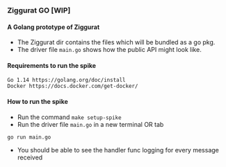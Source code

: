 ### Ziggurat GO [WIP]

#### A Golang prototype of Ziggurat

- The Ziggurat dir contains the files which will be bundled as a go pkg.
- The driver file `main.go` shows how the public API might look like.

#### Requirements to run the spike
    Go 1.14 https://golang.org/doc/install
    Docker https://docs.docker.com/get-docker/

#### How to run the spike

- Run the command `make setup-spike`
-   Run the driver file `main.go` in a new terminal OR tab
```shell script
go run main.go
```
- You should be able to see the handler func logging for every message received